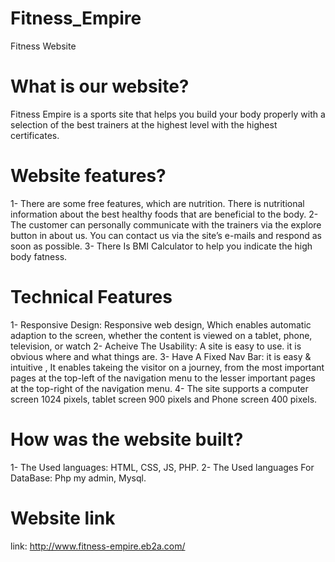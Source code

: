 # Fitness_Empire
Fitness Website 
# What is our website?
Fitness Empire is a sports site that helps you build your body properly with a selection of the best trainers at the highest level with the highest certificates.
# Website features?
1- There are some free features, which are nutrition. There is nutritional information about the best healthy foods that are beneficial to the body.
2- The customer can personally communicate with the trainers via the explore button in about us. You can contact us via the site’s e-mails and respond as soon as possible.
3- There Is BMI Calculator to help you  indicate the  high body fatness.
# Technical Features
1- Responsive Design: Responsive web design, Which enables automatic adaption to the screen, whether the content is viewed on a tablet, phone, television, or watch
2- Acheive The  Usability: A site is  easy to use. it is obvious where and what things are.
3- Have A Fixed Nav Bar:  it is  easy & intuitive , It enables takeing the visitor on a journey, from the most important pages at the top-left of the navigation menu to the lesser important pages at the top-right of the navigation menu. 
4- The site supports a computer screen 1024 pixels, tablet screen 900 pixels and Phone screen 400 pixels.
# How was the website built?
1- The Used languages: HTML, CSS, JS, PHP.
2- The Used languages For DataBase: Php my admin, Mysql.
# Website link
link: http://www.fitness-empire.eb2a.com/

